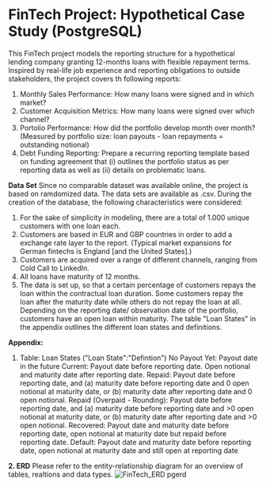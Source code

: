 # FinTech Project: Hypothetical Case Study (PostgreSQL)
This FinTech project models the reporting structure for a hypothetical lending company granting 12-months loans with flexible repayment terms. Inspired by real-life job experience and reporting obligations to outside stakeholders, the project covers th following reports:
1. Monthly Sales Performance: How many loans were signed and in which market?
2. Customer Acquisition Metrics: How many loans were signed over which channel?
3. Portolio Performance: How did the portfolio develop month over month? (Measured by portfolio size: loan payouts - loan repayments = outstanding notional)
4. Debt Funding Reporting: Prepare a recurring reporting template based on funding agreement that (i) outlines the portfolio status as per reporting data as well as (ii) details on problematic loans.

**Data Set**
Since no comparable dataset was available online, the project is based on ramdomized data. The data sets are available as .csv.
During the creation of the database, the following characteristics were considered:
1. For the sake of simplicity in modeling, there are a total of 1.000 unique customers with one loan each.
2. Customers are based in EUR and GBP countries in order to add a exchange rate layer to the report. (Typical market expansions for German fintechs is England [and the United States].)
3. Customers are acquired over a range of different channels, ranging from Cold Call to LinkedIn.
4. All loans have maturity of 12 months.
5. The data is set up, so that a certain percentage of customers repays the loan within the contractual loan duration. Some customers repay the loan after the maturity date while others do not repay the loan at all. Depending on the reporting date/ observation date of the portfolio, customers have an open loan within maturity. The table "Loan States" in the appendix outlines the different loan states and definitions.

**Appendix:**
1. Table: Loan States ("Loan State":"Defintion")
No Payout Yet: Payout date in the future
Current: Payout date before reporting date. Open notional and maturity date after reporting date.
Repaid: Payout date before reporting date, and (a) maturity date before reporting date and 0 open notional at maturity date, or (b) maturity date after reporting date and 0 open notional.
Repaid (Overpaid - Rounding): Payout date before reporting date, and (a) maturity date before reporting date and >0 open notional at maturity date, or (b) maturity date after reporting date and >0 open notional.
Recovered: Payout date and maturity date before reporting date, open notional at maturity date but repaid before reporting date.
Default: Payout date and maturity date before reporting date, open notional at maturity date and still open at reporting date


**2. ERD**
Please refer to the entity-relationship diagram for an overview of tables, realtions and data types.
![FinTech_ERD pgerd](https://github.com/Dominik-Schwoerer/FinTech/assets/156693461/d2b70816-8af1-479e-ad11-0f1d99714950)

